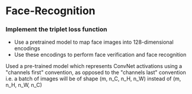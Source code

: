 # Face-Recognition
### Implement the triplet loss function
* Use a pretrained model to map face images into 128-dimensional encodings
* Use these encodings to perform face verification and face recognition

Used a pre-trained model which represents ConvNet activations using a \"channels first\" convention, as opposed to the \"channels last\"
convention i.e. a batch of images will be of shape (m, n_C, n_H, n_W) instead of (m, n_H, n_W, n_C)
